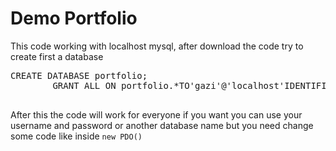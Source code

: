 <h1>Demo Portfolio</h1>
<p>This code working with localhost mysql, after download the code try to create first a database<br>
  <cod><pre>CREATE DATABASE portfolio;
        GRANT ALL ON portfolio.*TO'gazi'@'localhost'IDENTIFIED BY 'presheva123';
  </pre></code>
  After this the code will work for everyone if you want you can use your username and password or another database name but you need change some code like inside <code>new PDO()</code>
</p>

<p></p>
